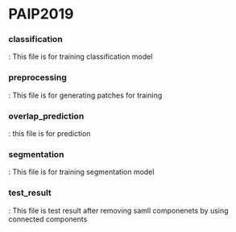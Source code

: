 <h1> PAIP2019 </h1>


<h3>classification</h3>: This file is for training classification model

<h3>preprocessing</h3> : This file is for generating patches for training

<h3>overlap_prediction</h3> : this file is for prediction

<h3>segmentation</h3> : This file is for training segmentation model

<h3>test_result</h3> : This file is test result after removing samll componenets by using connected components
